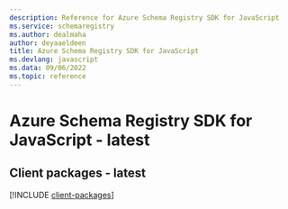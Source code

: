 ```yaml
---
description: Reference for Azure Schema Registry SDK for JavaScript
ms.service: schemaregistry
ms.author: dealmaha
author: deyaaeldeen
title: Azure Schema Registry SDK for JavaScript
ms.devlang: javascript
ms.data: 09/06/2022
ms.topic: reference
---
```

# Azure Schema Registry SDK for JavaScript - latest

## Client packages - latest
[!INCLUDE [client-packages](schema-registry-client-index.md)]